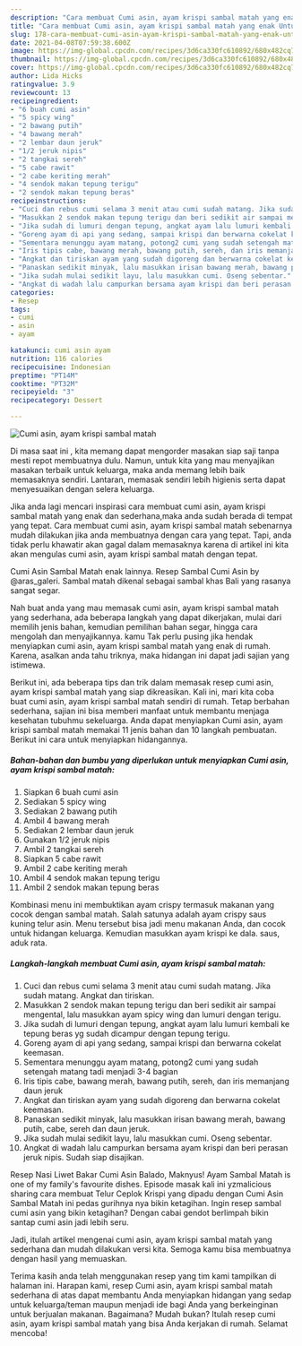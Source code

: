 ```yaml
---
description: "Cara membuat Cumi asin, ayam krispi sambal matah yang enak Untuk Jualan"
title: "Cara membuat Cumi asin, ayam krispi sambal matah yang enak Untuk Jualan"
slug: 178-cara-membuat-cumi-asin-ayam-krispi-sambal-matah-yang-enak-untuk-jualan
date: 2021-04-08T07:59:38.600Z
image: https://img-global.cpcdn.com/recipes/3d6ca330fc610892/680x482cq70/cumi-asin-ayam-krispi-sambal-matah-foto-resep-utama.jpg
thumbnail: https://img-global.cpcdn.com/recipes/3d6ca330fc610892/680x482cq70/cumi-asin-ayam-krispi-sambal-matah-foto-resep-utama.jpg
cover: https://img-global.cpcdn.com/recipes/3d6ca330fc610892/680x482cq70/cumi-asin-ayam-krispi-sambal-matah-foto-resep-utama.jpg
author: Lida Hicks
ratingvalue: 3.9
reviewcount: 13
recipeingredient:
- "6 buah cumi asin"
- "5 spicy wing"
- "2 bawang putih"
- "4 bawang merah"
- "2 lembar daun jeruk"
- "1/2 jeruk nipis"
- "2 tangkai sereh"
- "5 cabe rawit"
- "2 cabe keriting merah"
- "4 sendok makan tepung terigu"
- "2 sendok makan tepung beras"
recipeinstructions:
- "Cuci dan rebus cumi selama 3 menit atau cumi sudah matang. Jika sudah matang. Angkat dan tiriskan."
- "Masukkan 2 sendok makan tepung terigu dan beri sedikit air sampai mengental, lalu masukkan ayam spicy wing dan lumuri dengan terigu."
- "Jika sudah di lumuri dengan tepung, angkat ayam lalu lumuri kembali ke tepung beras yg sudah dicampur dengan tepung terigu."
- "Goreng ayam di api yang sedang, sampai krispi dan berwarna cokelat keemasan."
- "Sementara menunggu ayam matang, potong2 cumi yang sudah setengah matang tadi menjadi 3-4 bagian"
- "Iris tipis cabe, bawang merah, bawang putih, sereh, dan iris memanjang daun jeruk"
- "Angkat dan tiriskan ayam yang sudah digoreng dan berwarna cokelat keemasan."
- "Panaskan sedikit minyak, lalu masukkan irisan bawang merah, bawang putih, cabe, sereh dan daun jeruk."
- "Jika sudah mulai sedikit layu, lalu masukkan cumi. Oseng sebentar."
- "Angkat di wadah lalu campurkan bersama ayam krispi dan beri perasan jeruk nipis. Sudah siap disajikan."
categories:
- Resep
tags:
- cumi
- asin
- ayam

katakunci: cumi asin ayam 
nutrition: 116 calories
recipecuisine: Indonesian
preptime: "PT14M"
cooktime: "PT32M"
recipeyield: "3"
recipecategory: Dessert

---
```



![Cumi asin, ayam krispi sambal matah](https://img-global.cpcdn.com/recipes/3d6ca330fc610892/680x482cq70/cumi-asin-ayam-krispi-sambal-matah-foto-resep-utama.jpg)

Di masa  saat ini , kita memang dapat mengorder masakan siap saji tanpa mesti repot membuatnya dulu. Namun, untuk kita yang mau menyajikan masakan terbaik untuk keluarga, maka anda memang lebih baik memasaknya sendiri. Lantaran, memasak sendiri lebih higienis serta dapat menyesuaikan dengan selera keluarga.

Jika anda lagi mencari inspirasi cara membuat cumi asin, ayam krispi sambal matah yang enak dan sederhana,maka anda sudah berada di tempat yang tepat. Cara membuat cumi asin, ayam krispi sambal matah  sebenarnya mudah dilakukan jika anda membuatnya dengan cara yang tepat. Tapi, anda tidak perlu khawatir akan gagal dalam memasaknya 
karena di artikel ini kita akan mengulas cumi asin, ayam krispi sambal matah dengan tepat.  

Cumi Asin Sambal Matah enak lainnya. Resep Sambal Cumi Asin by @aras_galeri. Sambal matah dikenal sebagai sambal khas Bali yang rasanya sangat segar.

Nah buat anda yang mau memasak cumi asin, ayam krispi sambal matah yang sederhana, ada beberapa langkah yang dapat dikerjakan, mulai dari memilih jenis bahan, kemudian pemilihan bahan segar, hingga cara mengolah dan menyajikannya. kamu Tak perlu pusing jika hendak menyiapkan cumi asin, ayam krispi sambal matah yang enak di rumah. Karena, asalkan anda  tahu triknya, maka hidangan ini dapat jadi sajian yang istimewa.

Berikut ini, ada beberapa tips dan trik dalam memasak resep cumi asin, ayam krispi sambal matah yang siap dikreasikan. Kali ini, mari kita coba buat cumi asin, ayam krispi sambal matah sendiri di rumah. Tetap berbahan sederhana, sajian ini bisa memberi manfaat untuk membantu menjaga kesehatan tubuhmu sekeluarga. Anda dapat menyiapkan Cumi asin, ayam krispi sambal matah memakai 11 jenis bahan dan 10 langkah pembuatan. Berikut ini cara untuk menyiapkan hidangannya.

<!--inarticleads1-->

##### Bahan-bahan dan bumbu yang diperlukan untuk menyiapkan Cumi asin, ayam krispi sambal matah:

1. Siapkan 6 buah cumi asin
1. Sediakan 5 spicy wing
1. Sediakan 2 bawang putih
1. Ambil 4 bawang merah
1. Sediakan 2 lembar daun jeruk
1. Gunakan 1/2 jeruk nipis
1. Ambil 2 tangkai sereh
1. Siapkan 5 cabe rawit
1. Ambil 2 cabe keriting merah
1. Ambil 4 sendok makan tepung terigu
1. Ambil 2 sendok makan tepung beras


Kombinasi menu ini membuktikan ayam crispy termasuk makanan yang cocok dengan sambal matah. Salah satunya adalah ayam crispy saus kuning telur asin. Menu tersebut bisa jadi menu makanan Anda, dan cocok untuk hidangan keluarga. Kemudian masukkan ayam krispi ke dala. saus, aduk rata. 

<!--inarticleads2-->

##### Langkah-langkah membuat Cumi asin, ayam krispi sambal matah:

1. Cuci dan rebus cumi selama 3 menit atau cumi sudah matang. Jika sudah matang. Angkat dan tiriskan.
1. Masukkan 2 sendok makan tepung terigu dan beri sedikit air sampai mengental, lalu masukkan ayam spicy wing dan lumuri dengan terigu.
1. Jika sudah di lumuri dengan tepung, angkat ayam lalu lumuri kembali ke tepung beras yg sudah dicampur dengan tepung terigu.
1. Goreng ayam di api yang sedang, sampai krispi dan berwarna cokelat keemasan.
1. Sementara menunggu ayam matang, potong2 cumi yang sudah setengah matang tadi menjadi 3-4 bagian
1. Iris tipis cabe, bawang merah, bawang putih, sereh, dan iris memanjang daun jeruk
1. Angkat dan tiriskan ayam yang sudah digoreng dan berwarna cokelat keemasan.
1. Panaskan sedikit minyak, lalu masukkan irisan bawang merah, bawang putih, cabe, sereh dan daun jeruk.
1. Jika sudah mulai sedikit layu, lalu masukkan cumi. Oseng sebentar.
1. Angkat di wadah lalu campurkan bersama ayam krispi dan beri perasan jeruk nipis. Sudah siap disajikan.


Resep Nasi Liwet Bakar Cumi Asin Balado, Maknyus! Ayam Sambal Matah is one of my family&#39;s favourite dishes. Episode masak kali ini yzmalicious sharing cara membuat Telur Ceplok Krispi yang dipadu dengan Cumi Asin Sambal Matah ini pedas gurihnya nya bikin ketagihan. Ingin resep sambal cumi asin yang bikin ketagihan? Dengan cabai gendot berlimpah bikin santap cumi asin jadi lebih seru. 

Jadi, itulah artikel mengenai  cumi asin, ayam krispi sambal matah  yang sederhana dan mudah dilakukan versi kita. Semoga kamu bisa membuatnya dengan hasil yang memuaskan. 

Terima kasih anda telah menggunakan resep yang tim kami tampilkan di halaman ini. Harapan kami, resep  Cumi asin, ayam krispi sambal matah sederhana di atas dapat membantu Anda menyiapkan hidangan yang sedap untuk keluarga/teman maupun menjadi ide bagi Anda yang berkeinginan untuk berjualan makanan. Bagaimana? Mudah bukan? Itulah resep cumi asin, ayam krispi sambal matah yang bisa Anda kerjakan di rumah. Selamat mencoba!

